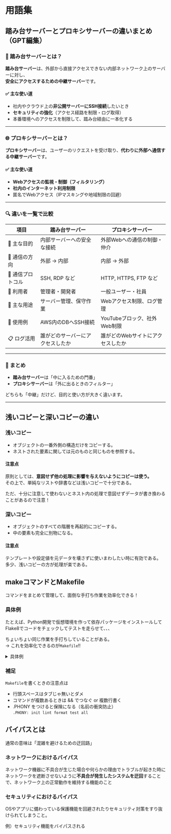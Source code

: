 # 用語集

## 踏み台サーバーとプロキシサーバーの違いまとめ（GPT編集）

### 🧱 踏み台サーバーとは？

**踏み台サーバー**は、外部から直接アクセスできない内部ネットワーク上のサーバーに対し、  
**安全にアクセスするための中継サーバー**です。

#### ✅ 主な使い道
- 社内やクラウド上の**非公開サーバーにSSH接続**したいとき
- **セキュリティの強化**（アクセス経路を制限・ログ取得）
- 本番環境へのアクセスを制限して、踏み台経由に一本化する

---

### 🌐 プロキシサーバーとは？

**プロキシサーバー**は、ユーザーのリクエストを受け取り、**代わりに外部へ通信する中継サーバー**です。

#### ✅ 主な使い道
- **Webアクセスの監視・制御（フィルタリング）**
- **社内のインターネット利用制限**
- 匿名でWebアクセス（IPマスキングや地域制限の回避）

---

### 🔍 違いを一覧で比較

| 項目 | 踏み台サーバー | プロキシサーバー |
|------|----------------|------------------|
| 📌 主な目的 | 内部サーバーへの安全な接続 | 外部Webへの通信の制御・仲介 |
| 📍 通信の方向 | 外部 → 内部 | 内部 → 外部 |
| 🔐 通信プロトコル | SSH, RDP など | HTTP, HTTPS, FTP など |
| 👤 利用者 | 管理者・開発者 | 一般ユーザー・社員 |
| 📂 主な用途 | サーバー管理、保守作業 | Webアクセス制限、ログ管理 |
| 🧰 使用例 | AWS内のDBへSSH接続 | YouTubeブロック、社外Web制限 |
| 📋 ログ活用 | 誰がどのサーバーにアクセスしたか | 誰がどのWebサイトにアクセスしたか |

---

### 📝 まとめ

- **踏み台サーバー**は「中に入るための門番」
- **プロキシサーバー**は「外に出るときのフィルター」

どちらも「中継」だけど、目的と使い方が大きく違います。

---
## 浅いコピーと深いコピーの違い

### 浅いコピー
- オブジェクトの一番外側の構造だけをコピーする。
- ネストされた要素に関しては元のものと同じものを参照する。

#### 注意点
原則としては、**意図せず他の処理に影響を与えないようにコピーは使う。**  
その上で、単純なリストや辞書などは浅いコピーで十分である。

ただ、十分に注意して使わないとネスト内の処理で意図せずデータが書き換わることがあるので注意！

### 深いコピー
- オブジェクトのすべての階層を再起的にコピーする。
- 中の要素も完全に別物になる。

#### 注意点
テンプレートや設定値を元データを壊さずに使いまわしたい時に有効である。  
多少、浅いコピーの方が処理が楽である。


## makeコマンドとMakefile

コマンドをまとめて管理して、面倒な手打ち作業を効率化できる！

### 具体例
たとえば、Python開発で仮想環境を作って依存パッケージをインストールしてFlake8でコードをチェックしてテストを走らせて、、、

ちょいちょい同じ作業を手打ちしていることがある。  
→ これを効率化できるのが`Makefile`!!

<details><summary>具体例</summary>

```bash
# Makefile

# 仮想環境を作って依存関係をインストール
init:
	python -m venv .venv
	. .venv/bin/activate && pip install -r requirements.txt

# Linterチェック
lint:
	flake8 src

# フォーマット
format:
	black src

# テスト実行
test:
	pytest tests

# 環境を綺麗にする
clean:
	rm -rf build src/*.c src/*.so __pycache__

# 一括で全部やる
all: lint format test
```

実行コマンド
```bash
make init     # 仮想環境＋パッケージインストール
make lint     # コードチェック
make format   # フォーマット（black）
make test     # テスト実行
make          # lint + format + test を全部実行（= all）
```

</details>

### 補足
`Makefile`を書くときの注意点は
- 行頭スペースはタブじゃ無いとダメ
- コマンドが複数あるときは && でつなぐ or 複数行書く
- .PHONY をつけると保険になる（名前の衝突防止）  
`.PHONY: init lint format test all`


## バイパスとは
通常の意味は「混雑を避けるための迂回路」

### ネットワークにおけるバイパス
ネットワーク機器に不具合が生じた場合や何らかの理由でトラブルが起きた時にネットワークを遮断させないように**不具合が発生したシステムを迂回**することで、ネットワーク上の正常動作を維持する機能のこと

### セキュリティにおけるバイパス
OSやアプリに備わっている保護機能を回避されたりセキュリティ対策をすり抜けられてしまうこと。

例）セキュリティ機能をバイパスされる